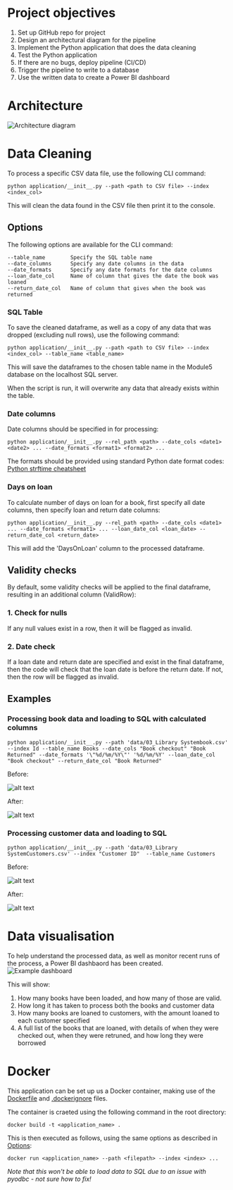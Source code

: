 # Project objectives

1. Set up GitHub repo for project
2. Design an architectural diagram for the pipeline
3. Implement the Python application that does the data cleaning
4. Test the Python application
5. If there are no bugs, deploy pipeline (CI/CD)
6. Trigger the pipeline to write to a database
7. Use the written data to create a Power BI dashboard

# Architecture
![Architecture diagram](./architecture/library.png)


# Data Cleaning
To process a specific CSV data file, use the following CLI command:
```
python application/__init__.py --path <path to CSV file> --index <index_col>
```
This will clean the data found in the CSV file then print it to the console.
## Options
The following options are available for the CLI command:
```
--table_name        Specify the SQL table name
--date_columns      Specify any date columns in the data
--date_formats      Specify any date formats for the date columns
--loan_date_col     Name of column that gives the date the book was loaned
--return_date_col   Name of column that gives when the book was returned
```
### SQL Table
To save the cleaned dataframe, as well as a copy of any data that was dropped (excluding null rows), use the following command:
```
python application/__init__.py --path <path to CSV file> --index <index_col> --table_name <table_name>
```
This will save the dataframes to the chosen table name in the Module5 database on the localhost SQL server.

When the script is run, it will overwrite any data that already exists within the table.
### Date columns
Date columns should be specified in for processing:
```
python application/__init__.py --rel_path <path> --date_cols <date1> <date2> ... --date_formats <format1> <format2> ...
```
The formats should be provided using standard Python date format codes: [Python strftime cheatsheet](https://strftime.org/)
### Days on loan
To calculate number of days on loan for a book, first specify all date columns, then specify loan and return date columns:
```
python application/__init__.py --rel_path <path> --date_cols <date1> ... --date_formats <format1> ... --loan_date_col <loan_date> --return_date_col <return_date>
```
This will add the 'DaysOnLoan' column to the processed dataframe.

## Validity checks
By default, some validity checks will be applied to the final dataframe, resulting in an additional column (ValidRow):
### 1. Check for nulls
If any null values exist in a row, then it will be flagged as invalid.

### 2. Date check
If a loan date and return date are specified and exist in the final dataframe, then the code will check that the loan date is before the return date. If not, then the row will be flagged as invalid.

## Examples
### Processing book data and loading to SQL with calculated columns
```
python application/__init__.py --path 'data/03_Library Systembook.csv' --index Id --table_name Books --date_cols "Book checkout" "Book Returned" --date_formats '\"%d/%m/%Y\"' '%d/%m/%Y' --loan_date_col "Book checkout" --return_date_col "Book Returned"
```
Before:

![alt text](examples/books_before.png)

After:

![alt text](examples/books_after.png)
### Processing customer data and loading to SQL
```
python application/__init__.py --path 'data/03_Library SystemCustomers.csv' --index "Customer ID"  --table_name Customers  
```
Before:

![alt text](examples/customers_before.png)

After:

![alt text](examples/customers_after.png)
# Data visualisation
To help understand the processed data, as well as monitor recent runs of the process, a Power BI dashbaord has been created.
![Example dashboard](./examples/dashboard.png)

This will show:
1. How many books have been loaded, and how many of those are valid.
2. How long it has taken to process both the books and customer data
3. How many books are loaned to customers, with the amount loaned to each customer specified
4. A full list of the books that are loaned, with details of when they were checked out, when they were retruned, and how long they were borrowed

# Docker
This application can be set up us a Docker container, making use of the [Dockerfile](./Dockerfile) and [.dockerignore](./.dockerignore) files.

The container is craeted using the following command in the root directory:
```
docker build -t <application_name> .
```

This is then executed as follows, using the same options as described in [Options](#options):
```
docker run <application_name> --path <filepath> --index <index> ...
```

<em>Note that this won't be able to load data to SQL due to an issue with pyodbc - not sure how to fix!</em>